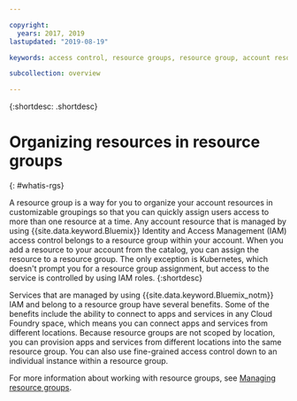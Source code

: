 ```yaml
---

copyright:
  years: 2017, 2019
lastupdated: "2019-08-19"

keywords: access control, resource groups, resource group, account resources, Identity and Access Management, IAM, access control, roles

subcollection: overview

---
```


{:shortdesc: .shortdesc}

# Organizing resources in resource groups
{: #whatis-rgs}

A resource group is a way for you to organize your account resources in customizable groupings so that you can quickly assign users access to more than one resource at a time. Any account resource that is managed by using {{site.data.keyword.Bluemix}} Identity and Access Management (IAM) access control belongs to a resource group within your account. When you add a resource to your account from the catalog, you can assign the resource to a resource group. The only exception is Kubernetes, which doesn't prompt you for a resource group assignment, but access to the service is controlled by using IAM roles.
{:shortdesc}

Services that are managed by using {{site.data.keyword.Bluemix_notm}} IAM and belong to a resource group have several benefits. Some of the benefits include the ability to connect to apps and services in any Cloud Foundry space, which means you can connect apps and services from different locations. Because resource groups are not scoped by location, you can provision apps and services from different locations into the same resource group. You can also use fine-grained access control down to an individual instance within a resource group.

For more information about working with resource groups, see [Managing resource groups](/docs/resources?topic=resources-rgs). 
